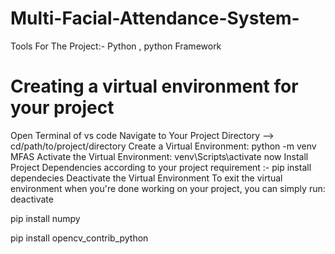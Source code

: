 # Multi-Facial-Attendance-System-
Tools For The Project:- Python , python Framework

# Creating a virtual environment for your project 
Open Terminal of vs code 
Navigate to Your Project Directory --> cd/path/to/project/directory
Create a Virtual Environment:  python -m venv MFAS
Activate the Virtual Environment:  venv\Scripts\activate
now  Install Project Dependencies according to your project requirement :- pip install dependecies
Deactivate the Virtual Environment
To exit the virtual environment when you're done working on your project, you can simply run:  deactivate

pip install numpy

pip install opencv_contrib_python